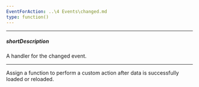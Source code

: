 ```yaml
---
EventForAction: ..\4 Events\changed.md
type: function()
---
```

---
##### shortDescription
A handler for the changed event.

---
Assign a function to perform a custom action after data is successfully loaded or reloaded.